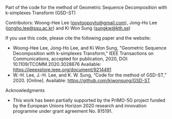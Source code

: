 Part of the code for the method of Geometric Sequence Decomposition with k-simplexes Transform (GSD-ST)

Contributors: Woong-Hee Lee (poytoopoyto@gmail.com), Jong-Ho Lee (jongho.lee@ssu.ac.kr) and Ki Won Sung (sungkw@kth.se)

If you use this code, please cite the following paper and the website:
* Woong-Hee Lee, Jong-Ho Lee, and Ki Won Sung, "Geometric Sequence Decomposition with k-simplexes Transform," IEEE Transactions on Communications, accepted for publication, 2020, DOI: 10.1109/TCOMM.2020.3028876 Available: https://ieeexplore.ieee.org/document/9214491 
* W.-H. Lee, J.-H. Lee, and K. W. Sung, “Code for the method of GSD-ST,” 2020. [Online]. Available: https://github.com/kiwonsung/GSD-ST


Acknowledgments
* This work has been partially supported by the PriMO-5G project funded by the European Unions Horizon 2020 research and innovation programme under grant agreement No. 815191.







